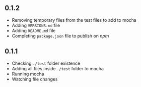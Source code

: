 ## 0.1.2

- Removing temporary files from the test files to add to mocha
- Adding `VERSIONS.md` file
- Adding `README.md` file
- Completing `package.json` file to publish on _npm_

## 0.1.1

- Checking `./test` folder existence
- Adding all files inside `./test` folder to mocha
- Running mocha
- Watching file changes
